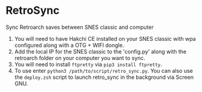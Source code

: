 # RetroSync
Sync Retroarch saves between SNES classic and computer

1.  You will need to have Hakchi CE installed on your SNES classic with wpa configured along with a OTG + WIFI dongle.
2.  Add the local IP for the SNES classic to the 'config.py' along with the retroarch folder on your computer you want to sync.
3.  You will need to install `ftpretty` via `pip3 install ftpretty`.
4.  To use enter `python3 /path/to/script/retro_sync.py`.  You can also use the `deploy.zsh` script to launch retro_sync in the background via Screen GNU.
